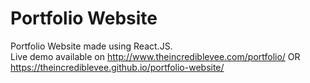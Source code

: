 # Portfolio Website
Portfolio Website made using React.JS. <br/>
Live demo available on http://www.theincrediblevee.com/portfolio/  OR https://theincrediblevee.github.io/portfolio-website/


